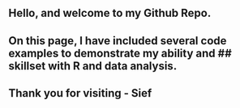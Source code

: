 ## Hello, and welcome to my Github Repo. 
## On this page, I have included several code examples to demonstrate my ability and ## skillset with R and data analysis.
## Thank you for visiting - Sief